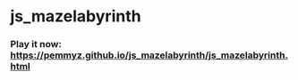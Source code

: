 # js_mazelabyrinth


### Play it now: https://pemmyz.github.io/js_mazelabyrinth/js_mazelabyrinth.html
